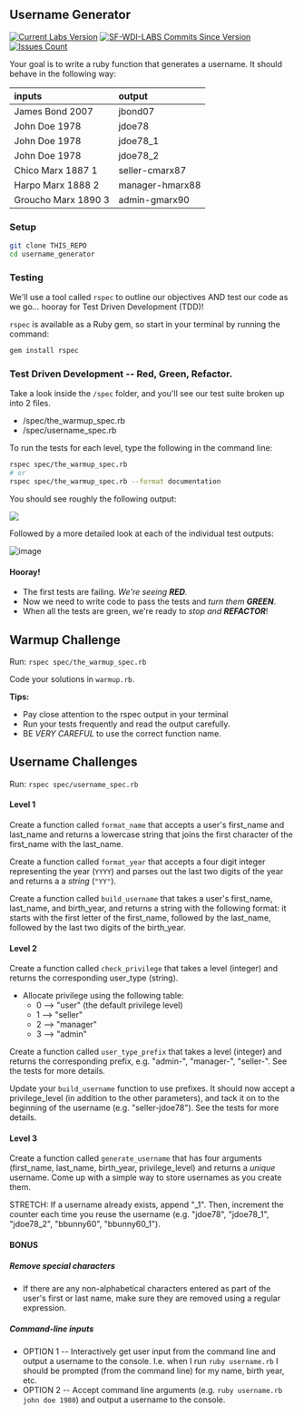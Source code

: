 ## Username Generator

<!-- BEGIN SF-WDI-LABS BADGES -->
<!-- INSTRUCTOR TODO: Make sure to manually bump version number of commits-since ("updates") badge to latest release version -->
[![Current Labs Version](https://img.shields.io/github/tag/SF-WDI-LABS/username_generator.svg?label=sf-wdi-labs)](https://github.com/SF-WDI-LABS/username_generator)
[![SF-WDI-LABS Commits Since Version](https://img.shields.io/github/commits-since/SF-WDI-LABS/username_generator/v4.32.0.svg)](https://github.com/SF-WDI-LABS/username_generator/commits/master)
[![Issues Count](https://img.shields.io/github/issues-raw/SF-WDI-LABS/username_generator.svg)](https://github.com/SF-WDI-LABS/username_generator/issues)
<!-- END SF-WDI-LABS BADGES -->

Your goal is to write a ruby function that generates a username. It should behave in the following way:

| inputs | output |
|:------|:-------|
| James Bond 2007 | jbond07 |
| John Doe 1978 | jdoe78 |
| John Doe 1978 | jdoe78_1 |
| John Doe 1978 | jdoe78_2 |
| Chico Marx 1887 1 | seller-cmarx87 |
| Harpo Marx 1888 2 | manager-hmarx88 |
| Groucho Marx 1890 3 | admin-gmarx90 |


### Setup
``` bash
git clone THIS_REPO
cd username_generator
```


### Testing

We'll use a tool called `rspec`  to outline our objectives AND test our code as we go... hooray for Test Driven Development (TDD)!

`rspec` is available as a Ruby gem, so start in your terminal by running the command:

``` bash
gem install rspec
```


### Test Driven Development -- Red, Green, Refactor.
Take a look inside the `/spec` folder, and you'll see our test suite broken up into 2 files.
- /spec/the_warmup_spec.rb
- /spec/username_spec.rb

To run the tests for each level, type the following in the command line:

```bash
rspec spec/the_warmup_spec.rb
# or
rspec spec/the_warmup_spec.rb --format documentation
```

You should see roughly the following output:

![](https://cloud.githubusercontent.com/assets/6520345/14794994/49d41a9a-0adb-11e6-8f5b-c9b8f49de100.png)

Followed by a more detailed look at each of the individual test outputs:

![image](https://cloud.githubusercontent.com/assets/6520345/14795071/a3ec7f4a-0adb-11e6-9445-6b224b1a2d0d.png)



#### Hooray!
* The first tests are failing. _We're seeing **RED**._
* Now we need to write code to pass the tests and _turn them **GREEN**_.
* When all the tests are green, we're ready to _stop and **REFACTOR**_!

## Warmup Challenge
Run: `rspec spec/the_warmup_spec.rb`

Code your solutions in `warmup.rb`.

**Tips:**

* Pay close attention to the rspec output in your terminal
* Run your tests frequently and read the output carefully.
* BE *VERY CAREFUL* to use the correct function name.

## Username Challenges
Run: `rspec spec/username_spec.rb`

#### Level 1
Create a function called `format_name` that accepts a user's first_name and last_name and returns a lowercase string that joins the first character of the first_name with the last_name.

Create a function called `format_year` that accepts a four digit integer representing the year (`YYYY`) and parses out the last two digits of the year and returns a a _string_ (`"YY"`).

Create a function called `build_username` that takes a user's first_name, last_name, and birth_year, and returns a string with the following format: it starts with the first letter of the first_name, followed by the last_name, followed by the last two digits of the birth_year.


#### Level 2
Create a function called `check_privilege` that takes a level (integer) and returns the corresponding user_type (string).  
* Allocate privilege using the following table:
    * 0 --> "user" (the default privilege level)
    * 1 --> "seller"
    * 2 --> "manager"
    * 3 --> "admin"

Create a function called `user_type_prefix` that takes a level (integer) and returns the corresponding prefix, e.g. "admin-", "manager-", "seller-". See the tests for more details.

Update your `build_username` function to use prefixes. It should now accept a privilege_level (in addition to the other parameters), and tack it on to the beginning of the username (e.g. "seller-jdoe78"). See the tests for more details.

#### Level 3
Create a function called `generate_username` that has four arguments (first_name, last_name, birth_year, privilege_level) and returns a _unique_ username. Come up with a simple way to store usernames as you create them.

STRETCH: If a username already exists, append "_1". Then, increment the counter each time you reuse the username (e.g. "jdoe78", "jdoe78\_1", "jdoe78\_2", "bbunny60", "bbunny60\_1").

#### BONUS
##### Remove special characters
* If there are any non-alphabetical characters entered as part of the user's first or last name, make sure they are removed using a regular expression.

##### Command-line inputs
* OPTION 1 -- Interactively get user input from the command line and output a username to the console. I.e. when I run `ruby username.rb` I should be prompted (from the command line) for my name, birth year, etc.
* OPTION 2 -- Accept command line arguments (e.g. `ruby username.rb john doe 1980`) and output a username to the console.
